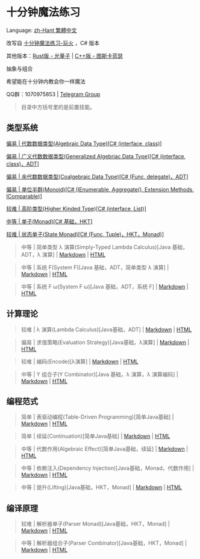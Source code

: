 # 十分钟魔法练习

Language: [zh-Hant 繁體中文](readme_zh-Hant.md)

改写自 [十分钟魔法练习-玩火](https://github.com/goldimax/magic-in-ten-mins) ，C# 版本

其他版本：[Rust版 - 光量子](https://github.com/PhotonQuantum/magic-in-ten-mins-rs) | [C++版 - 图斯卡蓝瑟](https://github.com/tusikalanse/magic-in-ten-mins-cpp)

抽象与组合

希望能在十分钟内教会你一样魔法

QQ群：1070975853 | [Telegram Group](https://t.me/joinchat/Gla40h2ZvlSrqImOMaMUEA)

> 目录中方括号里的是前置技能。

## 类型系统

[偏易 | 代数数据类型(Algebraic Data Type)[C# (interface, class)]](doc/ADT.md)

[偏易 | 广义代数数据类型(Generalized Algebriac Data Type)[C# (interface, class)，ADT]](doc/GADT.md)

[偏易 | 余代数数据类型(Coalgebraic Data Type)[C# (Func, delegate)，ADT]](doc/CoData.md)

[偏易 | 单位半群(Monoid)[C# (IEnumerable, Aggregate(), Extension Methods, IComparable)]](doc/Monoid.md)

[较难 | 高阶类型(Higher Kinded Type)[C# (interface, List)]](doc/HKT.md)

[中等 | 单子(Monad)[C# 基础，HKT]](doc/Monad.md)

[较难 | 状态单子(State Monad)[C# (Func, Tuple)，HKT，Monad)]](doc/StateMonad.md)

> 中等 | 简单类型 λ 演算(Simply-Typed Lambda Calculus)[Java 基础，ADT，λ 演算] |
> [Markdown](doc/STLC.md) |
> [HTML](https://goldimax.github.io/magic-in-ten-mins/html/STLC.html)

> 中等 | 系统 F(System F)[Java 基础，ADT，简单类型 λ 演算] |
> [Markdown](doc/SystemF.md) |
> [HTML](https://goldimax.github.io/magic-in-ten-mins/html/SystemF.html)

> 中等 | 系统 F ω(System F ω)[Java 基础，ADT，系统 F] |
> [Markdown](doc/SysFO.md) | 
> [HTML](https://goldimax.github.io/magic-in-ten-mins/html/SysFO.html)

## 计算理论

> 较难 | λ 演算(Lambda Calculus)[Java基础，ADT] |
> [Markdown](doc/Lambda.md) |
> [HTML](https://goldimax.github.io/magic-in-ten-mins/html/Lambda.html)

> 偏易 | 求值策略(Evaluation Strategy)[Java基础，λ演算] |
> [Markdown](doc/EvalStrategy.md) |
> [HTML](https://goldimax.github.io/magic-in-ten-mins/html/EvalStrategy.html)

> 较难 | 编码(Encode)[λ演算] |
> [Markdown](doc/Encode.md) |
> [HTML](https://goldimax.github.io/magic-in-ten-mins/html/Encode.html)

> 中等 | Y 组合子(Y Combinator)[Java 基础，λ 演算，λ 演算编码] |
> [Markdown](doc/YCombinator.md) |
> [HTML](https://goldimax.github.io/magic-in-ten-mins/html/YCombinator.html)

## 编程范式

>简单 | 表驱动编程(Table-Driven Programming)[简单Java基础] |
[Markdown](doc/TableDriven.md) |
[HTML](https://goldimax.github.io/magic-in-ten-mins/html/TableDriven.html)

> 简单 | 续延(Continuation)[简单Java基础] |
> [Markdown](doc/Continuation.md) |
> [HTML](https://goldimax.github.io/magic-in-ten-mins/html/Continuation.html)

> 中等 | 代数作用(Algebraic Effect)[简单Java基础，续延] |
> [Markdown](doc/Algeff.md) |
> [HTML](https://goldimax.github.io/magic-in-ten-mins/html/Algeff.html)

> 中等 | 依赖注入(Dependency Injection)[Java基础，Monad，代数作用] |
> [Markdown](doc/DepsInj.md) |
> [HTML](https://goldimax.github.io/magic-in-ten-mins/html/DepsInj.html)

> 中等 | 提升(Lifting)[Java基础，HKT，Monad] |
> [Markdown](doc/Lifting.md) |
> [HTML](https://goldimax.github.io/magic-in-ten-mins/html/Lifting.html)

## 编译原理

> 较难 | 解析器单子(Parser Monad)[Java基础，HKT，Monad] |
> [Markdown](doc/ParserM.md) |
> [HTML](https://goldimax.github.io/magic-in-ten-mins/html/ParserM.html)

> 中等 | 解析器组合子(Parser Combinator)[Java基础，HKT，Monad] |
> [Markdown](doc/Parsec.md) |
> [HTML](https://goldimax.github.io/magic-in-ten-mins/html/Parsec.html)